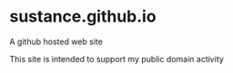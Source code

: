 # sustance.github.io
A github hosted web site

This site is intended to support my public domain activity

